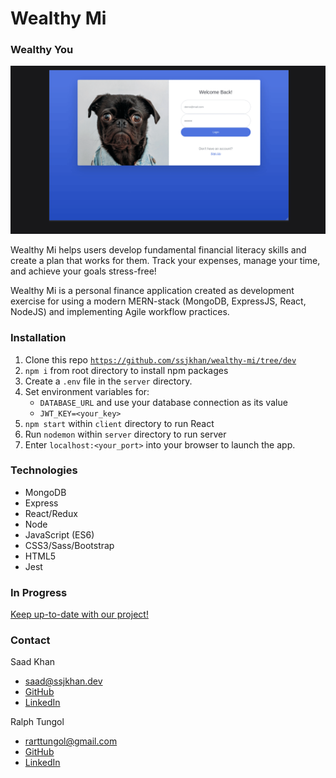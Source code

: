 # Wealthy Mi

### Wealthy You

![](https://raw.githubusercontent.com/ssjkhan/wealthy-mi/main/images/Jan18-Capture1.gif)

Wealthy Mi helps users develop fundamental financial literacy skills and create
a plan that works for them. Track your expenses, manage your time, and achieve
your goals stress-free!

Wealthy Mi is a personal finance application created as development exercise for
using a modern MERN-stack (MongoDB, ExpressJS, React, NodeJS) and implementing
Agile workflow practices.

<!-- ### Pages -->

<!-- #### Dashboard
<screenshots of Dashboard>

#### My Expenses
<screenshots of My Expenses Page>

#### My Goals
<screenshots of My Goals Page> -->

### Installation

1. Clone this repo <code>https://github.com/ssjkhan/wealthy-mi/tree/dev</code>
2. <code>npm i</code> from root directory to install npm packages
3. Create a <code>.env</code> file in the <code>server</code> directory.
4. Set environment variables for:
   - <code>DATABASE_URL</code> and use your database connection as its value
   - <code>JWT_KEY=<your_key></code>
5. <code>npm start</code> within <code>client</code> directory to run React
6. Run <code>nodemon</code> within <code>server</code> directory to run server
7. Enter <code>localhost:<your_port></code> into your browser to launch the app.

### Technologies

- MongoDB
- Express
- React/Redux
- Node
- JavaScript (ES6)
- CSS3/Sass/Bootstrap
- HTML5
- Jest

### In Progress

<a target="_blank">[Keep up-to-date with our project!](https://ssjkhan-dev.cloud.mattermost.com/plugins/focalboard/team/upxt4777bjnbbksgseh6rp5sqc/shared/b36soedahfffumydnaxa7f6jyxw/v3633xjehi7gqikhgu1gkkcscec?r=kcr11b9h8i4thcnx6fr8mi514gy)</a>

### Contact

Saad Khan

- [saad@ssjkhan.dev](saad@ssjkhan.dev)
- <a target="_blank"> [GitHub](https://github.com/ssjkhan)</a>
- <a target="_blank">[LinkedIn](https://www.linkedin.com/in/saad-khan-softwaredev/)</a>

Ralph Tungol

- [rarttungol@gmail.com](rarttungol@gmail.com)
- <a target="_blank"> [GitHub](https://github.com/tungolra)</a>
- <a target="_blank"> [LinkedIn](https://www.linkedin.com/in/ralph-tungol/)</a>
